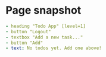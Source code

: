 # Page snapshot

```yaml
- heading "Todo App" [level=1]
- button "Logout"
- textbox "Add a new task..."
- button "Add"
- text: No todos yet. Add one above!
```